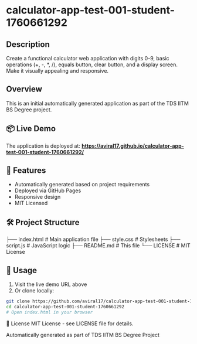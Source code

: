 # calculator-app-test-001-student-1760661292

## Description
Create a functional calculator web application with digits 0-9, basic operations (+, -, *, /), equals button, clear button, and a display screen. Make it visually appealing and responsive.

## Overview

This is an initial automatically generated application as part of the TDS IITM BS Degree project.

## 📦 Live Demo

The application is deployed at: **https://aviral17.github.io/calculator-app-test-001-student-1760661292/**

## 🚀 Features

- Automatically generated based on project requirements
- Deployed via GitHub Pages
- Responsive design
- MIT Licensed

## 🛠️ Project Structure
├── index.html # Main application file
├── style.css # Stylesheets
├── script.js # JavaScript logic
├── README.md # This file
└── LICENSE # MIT License

## 📝 Usage

1. Visit the live demo URL above
2. Or clone locally:
```bash
git clone https://github.com/aviral17/calculator-app-test-001-student-1760661292.git
cd calculator-app-test-001-student-1760661292
# Open index.html in your browser
```

📄 License
MIT License - see LICENSE file for details.

Automatically generated as part of TDS IITM BS Degree Project
